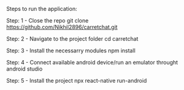 Steps to run the application:

Step: 1 - Close the repo
git clone https://github.com/Nikhil2896/carretchat.git

Step: 2 - Navigate to the project folder
cd carretchat

Step: 3 - Install the necessarry modules
npm install

Step: 4 - Connect available android device/run an emulator throught android studio

Step: 5 - Install the project
npx react-native run-android

